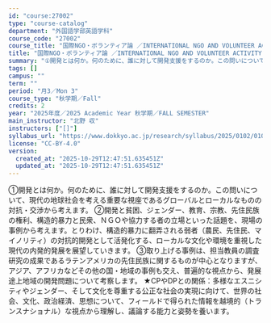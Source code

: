 ```yaml
---
id: "course:27002"
type: "course-catalog"
department: "外国語学部英語学科"
course_code: "27002"
course_title: "国際NGO・ボランティア論 ／INTERNATIONAL NGO AND VOLUNTEER ACTIVITY"
title: "国際NGO・ボランティア論 ／INTERNATIONAL NGO AND VOLUNTEER ACTIVITY"
summary: "①開発とは何か。何のために、誰に対して開発支援をするのか。この問いについて、現代の地球社会を考える重要な視座であるグローバルとローカルなものの対抗・交渉から考えます。 ②開発と貧困、ジェンダー、教育、宗教、先住民族の権利、構造的暴力と民衆、…"
tags: []
campus: ""
term: ""
period: "月3／Mon 3"
course_type: "秋学期／Fall"
credits: 2
year: "2025年度／2025 Academic Year 秋学期／FALL SEMESTER"
main_instructor: "北野 収"
instructors: ["[]"]
syllabus_url: "https://www.dokkyo.ac.jp/research/syllabus/2025/0102/0102_27002_ja_JP.html"
license: "CC-BY-4.0"
version:
  created_at: "2025-10-29T12:47:51.635451Z"
  updated_at: "2025-10-29T12:47:51.635451Z"
---
```

①開発とは何か。何のために、誰に対して開発支援をするのか。この問いについて、現代の地球社会を考える重要な視座であるグローバルとローカルなものの対抗・交渉から考えます。 ②開発と貧困、ジェンダー、教育、宗教、先住民族の権利、構造的暴力と民衆、ＮＧＯや協力する者の立場といった話題を、現場の事例から考えます。とりわけ、構造的暴力に翻弄される弱者（農民、先住民、マイノリティ）の対抗的開発として活発化する、ローカルな文化や環境を重視した現代の内発的発展を展望していきます。 ③取り上げる事例は、担当教員の調査研究の成果であるラテンアメリカの先住民族に関するものが中心となりますが、アジア、アフリカなどその他の国・地域の事例も交え、普遍的な視点から、発展途上地域の開発問題について考察します。 ★CPやDPとの関係：多様なエスニシティやジェンダー、そして文化を尊重する公正な社会の実現に向けて、世界の社会、文化、政治経済、思想について、フィールドで得られた情報を越境的（トランスナショナル）な視点から理解し、議論する能力と姿勢を養います。
